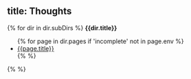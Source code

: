 title: Thoughts
---

{% for dir in dir.subDirs %}
<b>{{dir.title}}</b>
	<ul>
	    {% for page in dir.pages if 'incomplete' not in page.env %}
	    <li>
	        <a href="{{ link(page) }}">
	            {{page.title}}
	        </a>
	    </li>
	    {% %}
	</ul>
{% %}

